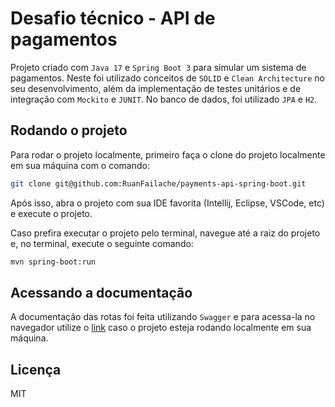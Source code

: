 # Desafio técnico - API de pagamentos

Projeto criado com `Java 17` e `Spring Boot 3` para simular um sistema de pagamentos. Neste foi utilizado conceitos
de `SOLID` e `Clean Architecture` no seu desenvolvimento, além da implementação de testes unitários e de integração
com `Mockito` e `JUNIT`. No banco de dados, foi utilizado `JPA` e `H2`.

## Rodando o projeto

Para rodar o projeto localmente, primeiro faça o clone do projeto localmente em sua máquina com o comando:

```sh
git clone git@github.com:RuanFailache/payments-api-spring-boot.git
```

Após isso, abra o projeto com sua IDE favorita (Intellij, Eclipse, VSCode, etc) e execute o projeto.

Caso prefira executar o projeto pelo terminal, navegue até a raiz do projeto e, no terminal, execute o seguinte comando:

```sh
mvn spring-boot:run
```

## Acessando a documentação

A documentação das rotas foi feita utilizando `Swagger` e para acessa-la no navegador utilize
o [link](http://localhost:8080/docs) caso o projeto esteja rodando localmente em sua máquina.

## Licença

MIT